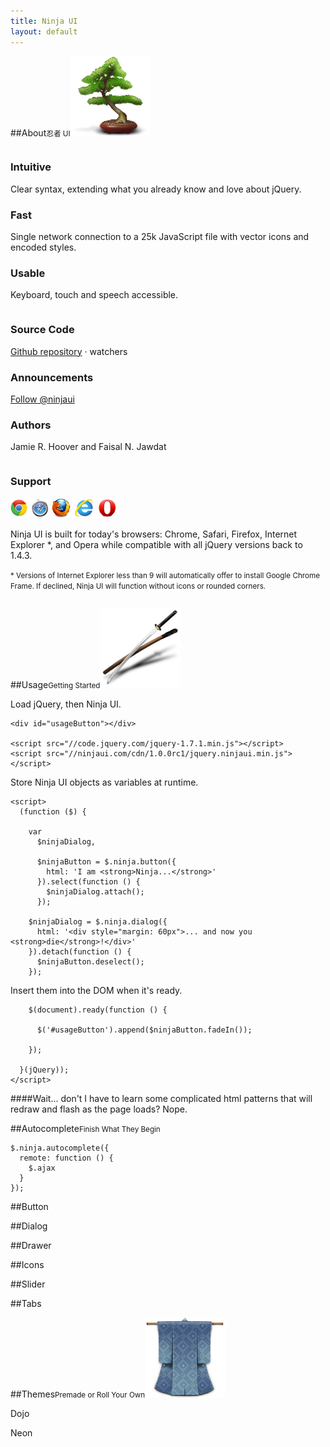 ```yaml
---
title: Ninja UI
layout: default
---
```



##About<small>忍者 UI</small><img alt="bonsai" class="sectionImage" src="/img/about.png">

<div class="row">
  <div class="one-third column">
    <h3>Intuitive</h3>
    <p>Clear syntax, extending what you already know and love about jQuery.</p>
    <h3>Fast</h3>
    <p>Single network connection to a 25k JavaScript file with vector icons and encoded styles.</p>
    <h3>Usable</h3>
    <p>Keyboard, touch and speech accessible.</p>
  </div>
  <div class="one-third column">
    <h3>Source Code</h3>
    <p>
      <a href="https://github.com/ninja/ui/">Github repository</a>
      <span id="githubWatchers">· <span id="githubWatchersCount"></span> watchers</span>
    </p>
    <h3>Announcements</h3>
    <p>
      <a href="http://twitter.com/ninjaui" class="twitter-follow-button">Follow @ninjaui</a>
    </p>
    <h3>Authors</h3>
    <p>Jamie R. Hoover and Faisal N. Jawdat</p>
  </div>
  <div class="one-third column">
    <h3>Support</h3>
    <img src="/img/browsers.png" alt="Chrome, Safari, Firefox, Internet Explorer, and Opera">
    <p>Ninja UI is built for today's browsers: Chrome, Safari, Firefox, Internet Explorer *, and Opera while compatible with all jQuery versions back to 1.4.3.</p>
    <p><small>* Versions of Internet Explorer less than 9 will automatically offer to install Google Chrome Frame. If declined, Ninja UI will function without icons or rounded corners.</small></p>
  </div>
</div>

##Usage<small>Getting Started</small><img alt="bonsai" class="sectionImage" src="/img/usage.png"/>

Load jQuery, then  Ninja UI.

    <div id="usageButton"></div>

    <script src="//code.jquery.com/jquery-1.7.1.min.js"></script>
    <script src="//ninjaui.com/cdn/1.0.0rc1/jquery.ninjaui.min.js"></script>

Store Ninja UI objects as variables at runtime.

    <script>
      (function ($) {

        var
          $ninjaDialog,

          $ninjaButton = $.ninja.button({
            html: 'I am <strong>Ninja...</strong>'
          }).select(function () {
            $ninjaDialog.attach();
          });

        $ninjaDialog = $.ninja.dialog({
          html: '<div style="margin: 60px">... and now you <strong>die</strong>!</div>'
        }).detach(function () {
          $ninjaButton.deselect();
        });

Insert them into the DOM when it's ready.

        $(document).ready(function () {

          $('#usageButton').append($ninjaButton.fadeIn());

        });

      }(jQuery));
    </script>

<div id="usageButton"> </div>

####Wait... don't I have to learn some complicated html patterns that will redraw and flash as the page loads?
Nope.

<div id="examples"> </div>

##Autocomplete<small>Finish What They Begin</small>

    $.ninja.autocomplete({
      remote: function () {
        $.ajax
      }
    });

##Button<small> </small>

##Dialog<small> </small>

##Drawer<small> </small>

##Icons<small> </small>

##Slider<small> </small>

##Tabs<small> </small>

##Themes<small>Premade or Roll Your Own</small><img alt="kimono" class="sectionImage" src="/img/themes.png"/>

Dojo

<div class="ninja-themes-dojo"> </div>

Neon


